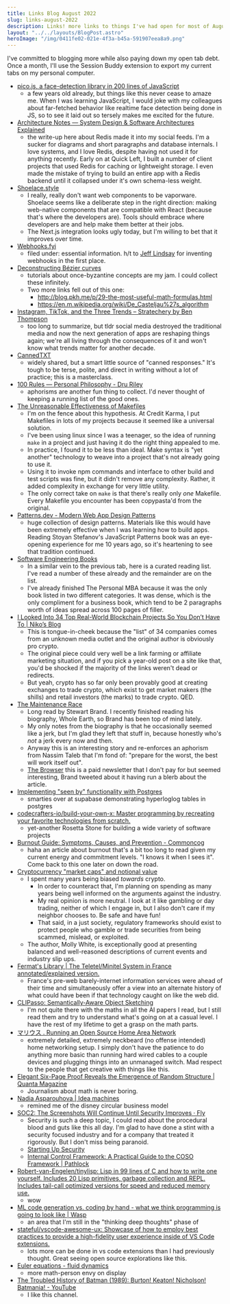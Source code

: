 ```yaml
---
title: Links Blog August 2022
slug: links-august-2022
description: Links! more links to things I've had open for most of August 2022
layout: "../../layouts/BlogPost.astro"
heroImage: "/img/0411fe02-021e-4f3a-b45a-591907eea8a9.png"
---
```


I've committed to blogging more while also paying down my open tab debt. Once a month, I'll use the Session Buddy extension to export my current tabs on my personal computer.

- [pico.js, a face-detection library in 200 lines of JavaScript](https://nenadmarkus.com/p/picojs-intro/)
    - a few years old already, but things like this never cease to amaze me. When I was learning JavaScript, I would joke with my colleagues about far-fetched behavior like realtime face detection being done in JS, so to see it laid out so tersely makes me excited for the future. 
- [Architecture Notes — System Design & Software Architectures Explained](https://architecturenotes.co/)
    - the write-up here about Redis made it into my social feeds. I'm a sucker for diagrams and short paragraphs and database internals. I love systems, and I love Redis, despite having not used it for anything recently. Early on at Quick Left, I built a number of client projects that used Redis for caching or lightweight storage. I even made the mistake of trying to build an entire app with a Redis backend until it collapsed under it's own schema-less weight.
- [Shoelace.style](https://shoelace.style/)
    - I really, really don't want web components to be vaporware. Shoelace seems like a deliberate step in the right direction: making web-native components that are compatible with React (because that's where the developers are). Tools should embrace where developers are and help make them better at their jobs.
    - The Next.js integration looks ugly today, but I'm willing to bet that it improves over time.
- [Webhooks.fyi](https://webhooks.fyi/)
    - filed under: essential information. h/t to [Jeff Lindsay](https://progrium.com) for inventing webhooks in the first place. 
- [Deconstructing Bézier curves](http://blog.pkh.me/p/33-deconstructing-be%CC%81zier-curves.html)
    - tutorials about once-byzantine concepts are my jam. I could collect these infinitely. 
    - Two more links fell out of this one:
        - http://blog.pkh.me/p/29-the-most-useful-math-formulas.html
        - https://en.m.wikipedia.org/wiki/De_Casteljau%27s_algorithm
- [Instagram, TikTok, and the Three Trends – Stratechery by Ben Thompson](https://stratechery.com/2022/instagram-tiktok-and-the-three-trends/)
    - too long to summarize, but tldr social media destroyed the traditional media and now the next generation of apps are reshaping things again; we're all living through the consequences of it and won't know what trends matter for another decade.
- [CannedTXT](https://cannedtxt.com/)
    - widely shared, but a smart little source of "canned responses." It's tough to be terse, polite, and direct in writing without a lot of practice; this is a masterclass.
- [100 Rules — Personal Philosophy - Dru Riley](https://druriley.com/100-rules-2020/)
    - aphorisms are another fun thing to collect. I'd never thought of keeping a running list of the good ones.
- [The Unreasonable Effectiveness of Makefiles](https://matt-rickard.com/the-unreasonable-effectiveness-of-makefiles)
    - I'm on the fence about this hypothesis. At Credit Karma, I put Makefiles in lots of my projects because it seemed like a universal solution.
    - I've been using linux since I was a teenager, so the idea of running `make` in a project and just having it do the right thing appealed to me.
    - In practice, I found it to be less than ideal. Make syntax is "yet another" technology to weave into a project that's not already going to use it.
    - Using it to invoke npm commands and interface to other build and test scripts was fine, but it didn't remove any complexity. Rather, it added complexity in exchange for very little utility.
    - The only correct take on `make` is that there's really only _one_ Makefile. Every Makefile you encounter has been copypasta'd from the original.
- [Patterns.dev - Modern Web App Design Patterns](https://www.patterns.dev/)
    - huge collection of design patterns. Materials like this would have been extremely effective when I was learning how to build apps. Reading Stoyan Stefanov's JavaScript Patterns book was an eye-opening experience for me 10 years ago, so it's heartening to see that tradition continued.
- [Software Engineering Books](https://software-engineering-books.com/)
    - In a similar vein to the previous tab, here is a curated reading list. I've read a number of these already and the remainder are on the list.
    - I've already finished The Personal MBA because it was the only book listed in two different categories. It was dense, which is the only compliment for a business book, which tend to be 2 paragraphs worth of ideas spread across 100 pages of filler.
- [I Looked Into 34 Top Real-World Blockchain Projects So You Don’t Have To | Niko’s Blog](https://weh.wtf/34-blockchain-projects.html)
    - This is tongue-in-cheek because the "list" of 34 companies comes from an unknown media outlet and the original author is obviously pro crypto.
    - The original piece could very well be a link farming or affiliate marketing situation, and if you pick a year-old post on a site like that, you'd be shocked if the majority of the links weren't dead or redirects.
    - But yeah, crypto has so far only been provably good at creating exchanges to trade crypto, which exist to get market makers (the shills) and retail investors (the marks) to trade crypto. QED.
- [The Maintenance Race](https://www.worksinprogress.co/issue/the-maintenance-race/)
    - Long read by Stewart Brand. I recently finished reading his biography, Whole Earth, so Brand has been top of mind lately.
    - My only notes from the biography is that he occasionally seemed like a jerk, but I'm glad they left that stuff in, because honestly who's _not_ a jerk every now and then.
    - Anyway this is an interesting story and re-enforces an aphorism from Nassim Taleb that I'm fond of: "prepare for the worst, the best will work itself out".
    - [The Browser](https://thebrowser.com/) this is a paid newsletter that I don't pay for but seemed interesting, Brand tweeted about it having run a blerb about the article.
- [Implementing "seen by" functionality with Postgres](https://supabase.com/blog/2022/07/18/seen-by-in-postgresql)
    - smarties over at supabase demonstrating hyperloglog tables in postgres
- [codecrafters-io/build-your-own-x: Master programming by recreating your favorite technologies from scratch.](https://github.com/codecrafters-io/build-your-own-x#build-your-own-3d-renderer)
    - yet-another Rosetta Stone for building a wide variety of software projects
- [Burnout Guide: Symptoms, Causes, and Prevention - Commoncog](https://commoncog.com/g/burnout/)
    - haha an article about burnout that's a bit too long to read given my current energy and commitment levels. "I knows it when I sees it". Come back to this one later on down the road.
- [Cryptocurrency "market caps" and notional value](https://blog.mollywhite.net/cryptocurrency-market-caps-and-notional-value/)
    - I spent many years being biased _towards_ crypto.
        - In order to counteract that, I'm planning on spending as many years being well informed on the arguments against the industry.
        - My real opinion is more neutral. I look at it like gambling or day trading, neither of which I engage in, but I also don't care if my neighbor chooses to. Be safe and have fun!
        - That said, in a just society, regulatory frameworks should exist to protect people who gamble or trade securities from being scammed, mislead, or exploited.
    - The author, Molly White, is exceptionally good at presenting balanced and well-reasoned descriptions of current events and industry slip ups.
- [Fermat's Library | The Teletel/Minitel System in France annotated/explained version.](https://fermatslibrary.com/s/the-teletel-minitel-system-in-france)
    - France's pre-web barely-internet information services were ahead of their time and simultaneously offer a view into an alternate history of what could have been if that technology caught on like the web did.
- [CLIPasso: Semantically-Aware Object Sketching](https://clipasso.github.io/clipasso/?utm_campaign=%22Securities%22%20by%20Lux%20Capital&utm_medium=email&utm_source=Revue%20newsletter)
    - I'm not quite there with the maths in all the AI papers I read, but I still read them and try to understand what's going on at a casual level. I have the rest of my lifetime to get a grasp on the math parts.
- [マリウス . Running an Open Source Home Area Network](https://xn--gckvb8fzb.com/running-an-open-source-home-area-network/)
    - extremely detailed, extremely neckbeard (no offense intended) home networking setup. I simply don't have the patience to do anything more basic than running hard wired cables to a couple devices and plugging things into an unmanaged switch. Mad respect to the people that get creative with things like this.
- [Elegant Six-Page Proof Reveals the Emergence of Random Structure | Quanta Magazine](https://www.quantamagazine.org/elegant-six-page-proof-reveals-the-emergence-of-random-structure-20220425/)
    - Journalism about math is never boring.
- [Nadia Asparouhova | Idea machines](https://nadia.xyz/idea-machines)
    - remined me of the disney circular business model
- [SOC2: The Screenshots Will Continue Until Security Improves · Fly](https://fly.io/blog/soc2-the-screenshots-will-continue-until-security-improves/)
    - Security is such a deep topic, I could read about the procedural blood and guts like this all day. I'm glad to have done a stint with a security focused industry and for a company that treated it rigorously. But I don't miss being paranoid.
    - [Starting Up Security](https://scrty.io/)
    - [Internal Control Framework: A Practical Guide to the COSO Framework | Pathlock](https://pathlock.com/learn/internal-control-framework-a-practical-guide-to-the-coso-framework/)
- [Robert-van-Engelen/tinylisp: Lisp in 99 lines of C and how to write one yourself. Includes 20 Lisp primitives, garbage collection and REPL. Includes tail-call optimized versions for speed and reduced memory use.](https://github.com/Robert-van-Engelen/tinylisp)
    - wow
- [ML code generation vs. coding by hand - what we think programming is going to look like | Wasp](https://wasp-lang.dev/blog/2022/06/24/ML-code-gen-vs-coding-by-hand-future)
    - an area that I'm still in the "thinking deep thoughts" phase of
- [stateful/vscode-awesome-ux: Showcase of how to employ best practices to provide a high-fidelity user experience inside of VS Code extensions.](https://github.com/stateful/vscode-awesome-ux)
    - lots more can be done in vs code extensions than I had previously thought. Great seeing open source explorations like this.
- [Euler equations - fluid dynamics](https://en.m.wikipedia.org/wiki/Euler_equations_(fluid_dynamics))
    - more math-person envy on display
- [The Troubled History of Batman (1989): Burton! Keaton! Nicholson! Batmania! - YouTube](https://www.youtube.com/watch?v=941vlJw5y8I)
    - I like this channel.

